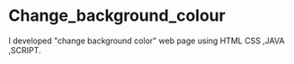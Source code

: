# Change_background_colour
I developed "change  background color" web page using HTML CSS ,JAVA ,SCRIPT.
